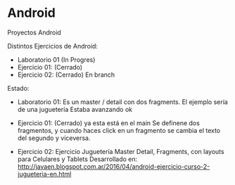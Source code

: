 # Android
Proyectos Android

Distintos Ejercicios de Android:

- Laboratorio 01 (In Progres)
- Ejercicio 01: (Cerrado)
- Ejercicio 02: (Cerrado) En branch


Estado:

- Laboratorio 01:
                Es un master / detail con dos fragments. 
                El ejemplo sería de una juguetería
                Estaba avanzando ok

- Ejercicio 01: (Cerrado) ya esta está en el main
                Se definene dos fragmentos, y cuando haces click en un fragmento se cambia el texto del segundo y viceversa.
                
- Ejercicio 02: Ejercicio Juguetería Master Detail, Fragments, con layouts para Celulares y Tablets
                Desarrollado en:
                http://javaen.blogspot.com.ar/2016/04/android-ejercicio-curso-2-jugueteria-en.html




